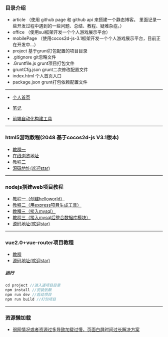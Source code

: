 ### 目录介绍
- article （使用 github page 和 github api 来搭建一个静态博客。 里面记录一些开发过程中遇到的一些问题、总结、教程、疑难杂症。）
- office （使用sui框架开发一个个人游戏展示平台）
- mobilePage （使用cocos2d-js-3.1框架开发一个个人游戏展示平台，目前正在开发中...）
- project 基于grunt打包配置的项目目录
- .gitignore git忽略文件
- .Gruntfile.js grunt项目打包文件
- gruntCfg.json grunt二次修改配置文件
- index.html 个人首页入口
- package.json grunt打包依赖配置文件
----------------------------------------------------------------------------------------------------------
- [个人首页](https://zhongdz.github.io/)

- [笔记](https://zhongdz.github.io/article/index.html#all)

- [前端自动化构建工具](https://github.com/zhongDZ/gruntTest)
----------------------------------------------------------------------------------------------------------
### html5游戏教程(2048 基于cocos2d-js V3.1版本)
  - [教程一](https://github.com/zhongDZ/zhongdz.github.com/issues/30)
  - [在线浏览地址](https://zhongdz.github.io/openSource/game_2048/startup.html)
  - [教程二](https://github.com/zhongDZ/zhongdz.github.com/issues/31)
  - [源码地址(欢迎star)](https://github.com/zhongDZ/openSource)
----------------------------------------------------------------------------------------------------------
### nodejs搭建web项目教程
 - [教程一（创建helloworld）](https://github.com/zhongDZ/zhongdz.github.com/issues/46)
 - [教程二（用express项目生成工具）](https://github.com/zhongDZ/zhongdz.github.com/issues/47)
 - [教程三（接入mysql）](https://github.com/zhongDZ/zhongdz.github.com/issues/48)
 - [教程三（接入mysql后整合数据库模块）](https://github.com/zhongDZ/zhongdz.github.com/issues/50)
 - [源码地址(欢迎star)](https://github.com/zhongDZ/openSource)
----------------------------------------------------------------------------------------------------------
### vue2.0+vue-router项目教程
- [教程](https://github.com/zhongDZ/zhongdz.github.com/issues/51)
- [源码地址(欢迎star)](https://github.com/zhongDZ/openSource)
##### 运行
```js
cd project //进入道项目目录
npm install //安装依赖
npm run dev //启动项目
npm run build //打包项目
```
----------------------------------------------------------------------------------------------------------
 ### 资源懒加载
 - [弱网情况或者资源过多导致加载过慢，页面白屏时间过长解决方案](https://github.com/zhongDZ/zhongdz.github.com/issues/26)
 

 
 

